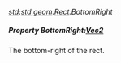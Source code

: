 _[std](../../modules/std/std-module.md):[std.geom](../../modules/std/std-geom.md).[Rect<T>](../../modules/std/std-geom-rect.md).BottomRight_
##### Property BottomRight:[Vec2](../../modules/std/std-geom-vec2.md)<T>
The bottom-right of the rect.
